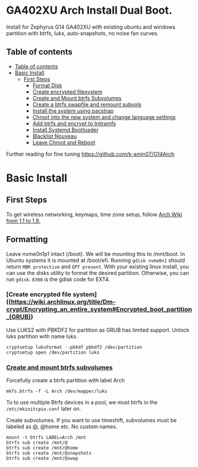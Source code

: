 # GA402XU Arch Install Dual Boot. 
Install for Zephyrus G14 GA402XU with existing ubuntu and windows partition with btrfs, luks, auto-snapshots, no noise fan curves.

## Table of contents

- [Table of contents](#table-of-contents)
- [Basic Install](#basic-install)
  - [First Steps](#first-steps)
	- [Format Disk](#format-disk)
	- [Create encrypted filesystem](#create-encrypted-filesystem)
	- [Create and Mount btrfs Subvolumes](#create-and-mount-btrfs-subvolumes)
	- [Create a btrfs swapfile and remount subvols](#create-a-btrfs-swapfile-and-remount-subvols)
	- [Install the system using pacstrap](#install-the-system-using-pacstrap)
	- [Chroot into the new system and change language settings](#chroot-into-the-new-system-and-change-language-settings)
	- [Add btrfs and encrypt to Initramfs](#add-btrfs-and-encrypt-to-initramfs)
	- [Install Systemd Bootloader](#install-systemd-bootloader)
	- [Blacklist Nouveau](#blacklist-nouveau)
	- [Leave Chroot and Reboot](#leave-chroot-and-reboot)

 Further reading for fine tuning
 https://github.com/k-amin07/G14Arch


# Basic Install
## First Steps
To get wireless networking, keymaps, time zone setup, follow [Arch Wiki from 1.1 to 1.9.](https://wiki.archlinux.org/title/Installation_guide)

## Formatting
Leave nvme0n1p1 intact (/boot). We will be mounting this to /mnt/boot. In Ubuntu systems it is mounted at /boot/efi.
Running `gdisk nvme0n1` should return `MBR protective` and `GPT present`.  With your existing linux install, you can use the disks utility to format the desired partition. Otherwise, you can run `gdisk`. `8300` is the gdisk code for EXT4.



### [Create encrypted file system]((https://wiki.archlinux.org/title/Dm-crypt/Encrypting_an_entire_system#Encrypted_boot_partition_(GRUB))
Use LUKS2 with PBKDF2 for partition as GRUB has limited support.
Unlock luks partition with name luks.
```
cryptsetup luksFormat --pbkdf pbkdf2 /dev/partition
cryptsetup open /dev/partition luks
```
### [Create and mount btrfs subvolumes](https://wiki.archlinux.org/title/Btrfs#File_system_creation)
*F*orcefully create a btrfs partition with label Arch
```
mkfs.btrfs -f -L Arch /dev/mapper/luks
```
To to use multiple Btrfs devices in a pool, we must btrfs in the `/etc/mkinitcpio.conf` later on.

Create subvolumes. If you want to use timeshift, subvolumes must be labeled as @, @home etc. No custom names.

```
mount -t btrfs LABEL=Arch /mnt
btrfs sub create /mnt/@
btrfs sub create /mnt/@home
btrfs sub create /mnt/@snapshots
btrfs sub create /mnt/@swap
```



